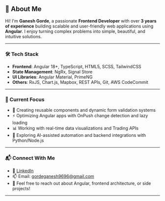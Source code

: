 ## 👋 About Me

Hi! I'm **Ganesh Gorde**, a passionate **Frontend Developer** with over **3 years of experience** building scalable and user-friendly web applications using **Angular**. I enjoy turning complex problems into simple, beautiful, and intuitive solutions.

---

### 🛠️ Tech Stack

- **Frontend**: Angular 18+, TypeScript, HTML5, SCSS, TailwindCSS
- **State Management**: NgRx, Signal Store
- **UI Libraries**: Angular Material, PrimeNG
- **Others**: RxJS, Chart.js, Mapbox, REST APIs, Git, AWS CodeCommit

---

### 🚀 Current Focus

- 🔧 Creating reusable components and dynamic form validation systems  
- ⚡ Optimizing Angular apps with OnPush change detection and lazy loading  
- 📊 Working with real-time data visualizations and Trading APIs  
- 🧠 Exploring AI-assisted automation and backend integrations with Python/Node.js

---

### 📬 Connect With Me

- 💼 [LinkedIn](https://www.linkedin.com/in/ganesh-gorde)  
- 📫 Email: gordeganesh9696@gmail.com  
- 💬 Feel free to reach out about Angular, frontend architecture, or side projects!

---
